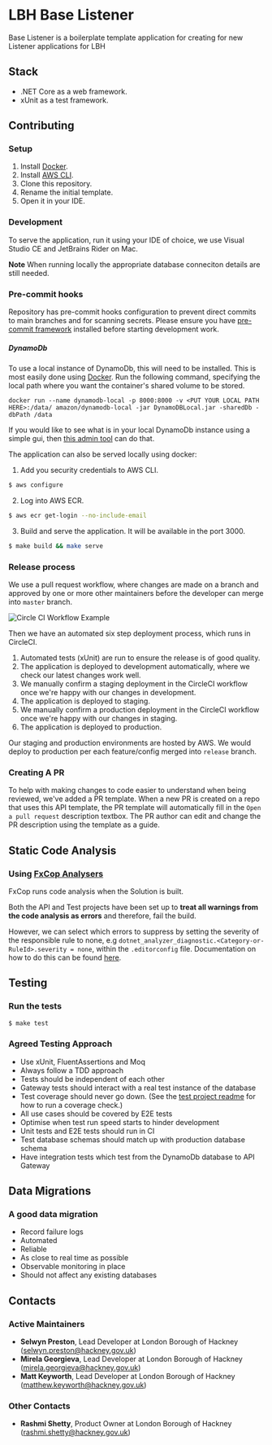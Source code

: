 # LBH Base Listener

Base Listener is a boilerplate template application for creating for new Listener applications for LBH

## Stack

-   .NET Core as a web framework.
-   xUnit as a test framework.

## Contributing

### Setup

1. Install [Docker][docker-download].
2. Install [AWS CLI][AWS-CLI].
3. Clone this repository.
4. Rename the initial template.
5. Open it in your IDE.

### Development

To serve the application, run it using your IDE of choice, we use Visual Studio CE and JetBrains Rider on Mac.

**Note**
When running locally the appropriate database conneciton details are still needed.

### Pre-commit hooks

Repository has pre-commit hooks configuration to prevent direct commits to main branches and for scanning secrets. Please ensure you have [pre-commit framework](https://pre-commit.com/) installed before starting development work.

##### DynamoDb

To use a local instance of DynamoDb, this will need to be installed. This is most easily done using [Docker](https://www.docker.com/products/docker-desktop).
Run the following command, specifying the local path where you want the container's shared volume to be stored.

```
docker run --name dynamodb-local -p 8000:8000 -v <PUT YOUR LOCAL PATH HERE>:/data/ amazon/dynamodb-local -jar DynamoDBLocal.jar -sharedDb -dbPath /data
```

If you would like to see what is in your local DynamoDb instance using a simple gui, then [this admin tool](https://github.com/aaronshaf/dynamodb-admin) can do that.

The application can also be served locally using docker:

1.  Add you security credentials to AWS CLI.

```sh
$ aws configure
```

2. Log into AWS ECR.

```sh
$ aws ecr get-login --no-include-email
```

3. Build and serve the application. It will be available in the port 3000.

```sh
$ make build && make serve
```

### Release process

We use a pull request workflow, where changes are made on a branch and approved by one or more other maintainers before the developer can merge into `master` branch.

![Circle CI Workflow Example](docs/circle_ci_workflow.png)

Then we have an automated six step deployment process, which runs in CircleCI.

1. Automated tests (xUnit) are run to ensure the release is of good quality.
2. The application is deployed to development automatically, where we check our latest changes work well.
3. We manually confirm a staging deployment in the CircleCI workflow once we're happy with our changes in development.
4. The application is deployed to staging.
5. We manually confirm a production deployment in the CircleCI workflow once we're happy with our changes in staging.
6. The application is deployed to production.

Our staging and production environments are hosted by AWS. We would deploy to production per each feature/config merged into `release` branch.

### Creating A PR

To help with making changes to code easier to understand when being reviewed, we've added a PR template.
When a new PR is created on a repo that uses this API template, the PR template will automatically fill in the `Open a pull request` description textbox.
The PR author can edit and change the PR description using the template as a guide.

## Static Code Analysis

### Using [FxCop Analysers](https://www.nuget.org/packages/Microsoft.CodeAnalysis.FxCopAnalyzers)

FxCop runs code analysis when the Solution is built.

Both the API and Test projects have been set up to **treat all warnings from the code analysis as errors** and therefore, fail the build.

However, we can select which errors to suppress by setting the severity of the responsible rule to none, e.g `dotnet_analyzer_diagnostic.<Category-or-RuleId>.severity = none`, within the `.editorconfig` file.
Documentation on how to do this can be found [here](https://docs.microsoft.com/en-us/visualstudio/code-quality/use-roslyn-analyzers?view=vs-2019).

## Testing

### Run the tests

```sh
$ make test
```

### Agreed Testing Approach

-   Use xUnit, FluentAssertions and Moq
-   Always follow a TDD approach
-   Tests should be independent of each other
-   Gateway tests should interact with a real test instance of the database
-   Test coverage should never go down. (See the [test project readme](HousingRegisterSearchListener.Tests/readme.md#Run-coverage) for how to run a coverage check.)
-   All use cases should be covered by E2E tests
-   Optimise when test run speed starts to hinder development
-   Unit tests and E2E tests should run in CI
-   Test database schemas should match up with production database schema
-   Have integration tests which test from the DynamoDb database to API Gateway

## Data Migrations

### A good data migration

-   Record failure logs
-   Automated
-   Reliable
-   As close to real time as possible
-   Observable monitoring in place
-   Should not affect any existing databases

## Contacts

### Active Maintainers

-   **Selwyn Preston**, Lead Developer at London Borough of Hackney (selwyn.preston@hackney.gov.uk)
-   **Mirela Georgieva**, Lead Developer at London Borough of Hackney (mirela.georgieva@hackney.gov.uk)
-   **Matt Keyworth**, Lead Developer at London Borough of Hackney (matthew.keyworth@hackney.gov.uk)

### Other Contacts

-   **Rashmi Shetty**, Product Owner at London Borough of Hackney (rashmi.shetty@hackney.gov.uk)

[docker-download]: https://www.docker.com/products/docker-desktop
[AWS-CLI]: https://aws.amazon.com/cli/
